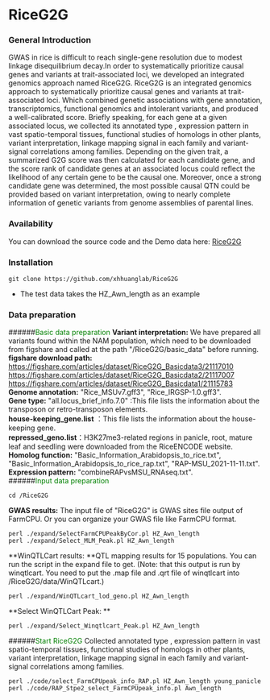 # RiceG2G  

### General Introduction 
GWAS in rice is difficult to reach single-gene resolution due to modest linkage disequilibrium decay.In order to systematically prioritize causal genes and variants at trait-associated loci, we developed an integrated genomics approach named RiceG2G. RiceG2G is an integrated genomics approach to systematically prioritize causal genes and variants at trait-associated loci. Which combined genetic associations with gene annotation, transcriptomics, functional genomics and intolerant variants, and produced a well-calibrated score. Briefly speaking, for each gene at a given associated locus, we collected its annotated type , expression pattern in vast spatio-temporal tissues, functional studies of homologs in other plants, variant interpretation, linkage mapping signal in each family and variant-signal correlations among families. Depending on the given trait, a summarized G2G score was then calculated for each candidate gene, and the score rank of candidate genes at an associated locus could reflect the likelihood of any certain gene to be the causal one. Moreover, once a strong candidate gene was determined, the most possible causal QTN could be provided based on variant interpretation, owing to nearly complete information of genetic variants from genome assemblies of parental lines.
### Availability
You can download the source code and the Demo data here:
[RiceG2G](https://github.com/xhhuanglab/RiceG2G)

###  Installation
```
git clone https://github.com/xhhuanglab/RiceG2G
```
- The test data takes the HZ_Awn_length as an example


### Data preparation
######<font color=#008000>Basic data preparation</font>
**Variant interpretation:** We have prepared all variants found within the NAM population, which need to be downloaded from figshare and called at the  path "/RiceG2G/basic_data" before running.  
**figshare download path:**
https://figshare.com/articles/dataset/RiceG2G_Basicdata3/21117010  
https://figshare.com/articles/dataset/RiceG2G_Basicdata2/21117007  
https://figshare.com/articles/dataset/RiceG2G_Basicdata1/21115783    
**Genome annotation:** "Rice_MSUv7.gff3", "Rice_IRGSP-1.0.gff3".  
**Gene type:** "all.locus_brief_info.7.0" :This file lists the information about the  transposon or retro-transposon elements.  
**house-keeping_gene.list** ：This file lists the information about the house-keeping gene.  
**repressed_geno.list**：H3K27me3-related regions in panicle, root, mature leaf and seedling were downloaded from the RiceENCODE website.  
**Homolog function:** "Basic_Information_Arabidopsis_to_rice.txt", "Basic_Information_Arabidopsis_to_rice_rap.txt", "RAP-MSU_2021-11-11.txt".  
**Expression pattern:** "combineRAPvsMSU_RNAseq.txt".  
######<font color=#008000>Input data preparation</font>
```
cd /RiceG2G
```

**GWAS results:** The input file of "RiceG2G" is GWAS sites file output of FarmCPU. Or you can organize your GWAS file like FarmCPU format.
```
perl ./expand/SelectFarmCPUPeakByCor.pl HZ_Awn_length
perl ./expand/Select_MLM_Peak.pl HZ_Awn_length

```
**WinQTLCart results: **QTL mapping results for 15 populations. You can run the script in the expand file to get. (Note: that this output is run by winqtlcart. You need to put the .map file and .qrt file of winqtlcart into /RiceG2G/data/WinQTLcart.)
```
perl ./expand/WinQTLcart_lod_geno.pl HZ_Awn_length
```
**Select WinQTLCart Peak: **
```
perl ./expand/Select_Winqtlcart_Peak.pl HZ_Awn_length
```

######<font color=#008000>Start RiceG2G</font>
 Collected annotated type , expression pattern in vast spatio-temporal tissues, functional studies of homologs in other plants, variant interpretation, linkage mapping signal in each family and variant-signal correlations among families. 
```
perl ./code/select_FarmCPUpeak_info_RAP.pl HZ_Awn_length young_panicle
perl ./code/RAP_Stpe2_select_FarmCPUpeak_info.pl Awn_length 
```




